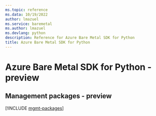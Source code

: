 ```yaml
---
ms.topic: reference
ms.data: 10/19/2022
author: lmazuel
ms.service: baremetal
ms.author: lmazuel
ms.devlang: python
description: Reference for Azure Bare Metal SDK for Python
title: Azure Bare Metal SDK for Python
---
```

# Azure Bare Metal SDK for Python - preview

## Management packages - preview
[!INCLUDE [mgmt-packages](bare-metal-mgmt-index.md)]

